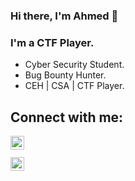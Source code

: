 ### Hi there, I'm Ahmed 👋

<!--
**A70xa/A70xa** is a ✨ _special_ ✨ repository because its `README.md` (this file) appears on your GitHub profile. -->

### I'm a CTF Player.
- Cyber Security Student.
- Bug Bounty Hunter.
- CEH | CSA | CTF Player.

## Connect with me:
[<img align="left" alt="a7Shamroukh | Linkedin" width="22px" src="https://cdn.jsdelivr.net/npm/simple-icons@v5/icons/linkedin.svg" />][linkedin]
<br />
<br />
[<img align="left" alt="ahmed-shamroukh | medium" width="22px" src="https://cdn.jsdelivr.net/npm/simple-icons@v5/icons/medium.svg" />][medium]
<br />
<br />

[linkedin]: https://www.linkedin.com/in/ahmedshamroukh/
[medium]: https://medium.com/@ahmed-shamroukh
